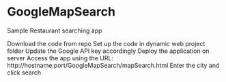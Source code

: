 # GoogleMapSearch
Sample Restaurant searching app

Download the code from repo
Set up the code in dynamic web project folder
Update the Google API key accordingly
Deploy the application on server
Access the app using the URL: http://hostname:port/GoogleMapSearch/mapSearch.html
Enter the city and click search
